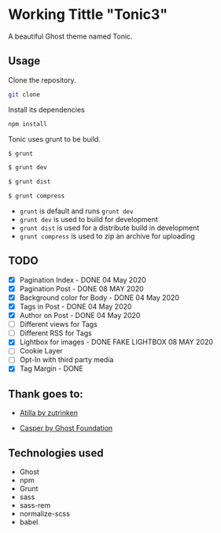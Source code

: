 # Working Tittle "Tonic3"

A beautiful Ghost theme named Tonic.

## Usage

Clone the repository. 

```bash
git clone
```

Install its dependencies

```bash
npm install
```

Tonic uses grunt to be build.

```bash
$ grunt

$ grunt dev

$ grunt dist

$ grunt compress
```
- `grunt` is default and runs `grunt dev`
- `grunt dev` is used to build for development
- `grunt dist` is used for a distribute build in development
- `grunt compress` is used to zip an archive for uploading

## TODO

- [X] Pagination Index - DONE 04 May 2020
- [X] Pagination Post - DONE 08 MAY 2020
- [X] Background color for Body - DONE 04 May 2020
- [X] Tags in Post - DONE 04 May 2020
- [X] Author on Post - DONE 04 May 2020
- [ ] Different views for Tags
- [ ] Different RSS for Tags
- [X] Lightbox for images - DONE FAKE LIGHTBOX 08 MAY 2020
- [ ] Cookie Layer
- [ ] Opt-In with third party media
- [X] Tag Margin - DONE 

## Thank goes to:

- [Atilla by zutrinken](https://github.com/zutrinken/attila)

- [Casper by Ghost Foundation](https://github.com/TryGhost/Casper)

## Technologies used

- Ghost
- npm
- Grunt
- sass
- sass-rem
- normalize-scss
- babel